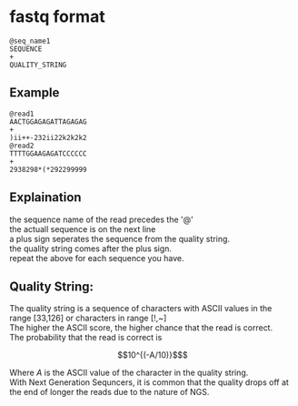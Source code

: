 # fastq format
```
@seq_name1
SEQUENCE
+
QUALITY_STRING
```
## Example
```
@read1
AACTGGAGAGATTAGAGAG
+
)ii++-232ii22k2k2k2
@read2
TTTTGGAAGAGATCCCCCC
+
2938298*(*292299999
```
## Explaination
the sequence name of the read precedes the '@'  
the actuall sequence is on the next line  
a plus sign seperates the sequence from the quality string.  
the quality string comes after the plus sign.  
repeat the above for each sequence you have.  
## Quality String:  
The quality string is a sequence of characters with ASCII values in the range \[33,126\] or characters in range \[!,~\]  
The higher the ASCII score, the higher chance that the read is correct.  
The probability that the read is correct is  
```math
10^{(-A/10)}$
```
Where $A$ is the ASCII value of the character in the quality string.  
With Next Generation Sequncers, it is common that the quality drops off at the end of longer the reads due to the nature of NGS.

